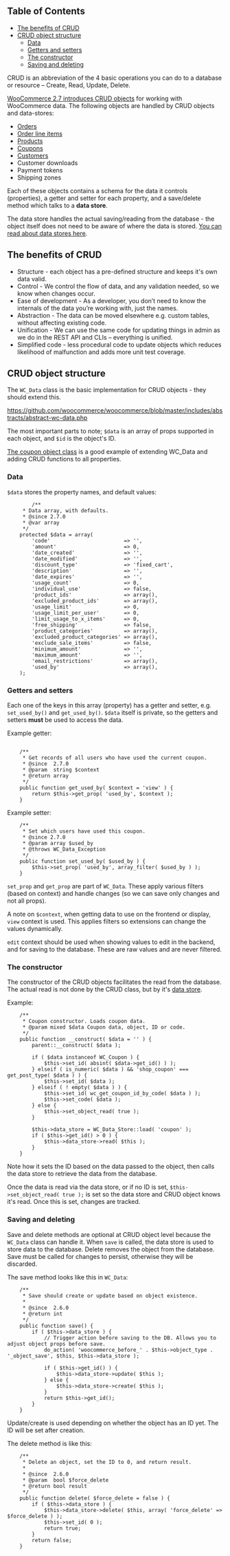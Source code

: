 <!-- START doctoc generated TOC please keep comment here to allow auto update -->
<!-- DON'T EDIT THIS SECTION, INSTEAD RE-RUN doctoc TO UPDATE -->
## Table of Contents

- [The benefits of CRUD](#the-benefits-of-crud)
- [CRUD object structure](#crud-object-structure)
  - [Data](#data)
  - [Getters and setters](#getters-and-setters)
  - [The constructor](#the-constructor)
  - [Saving and deleting](#saving-and-deleting)

<!-- END doctoc generated TOC please keep comment here to allow auto update -->

CRUD is an abbreviation of the 4 basic operations you can do to a database or resource – Create, Read, Update, Delete.

[WooCommerce 2.7 introduces CRUD objects](https://woocommerce.wordpress.com/2016/10/27/the-new-crud-classes-in-woocommerce-2-7/) for working with WooCommerce data. The following objects are handled by CRUD objects and data-stores:

- [Orders](https://github.com/woocommerce/woocommerce/wiki/2.7---Order-and-Order-Line-Item-Data)
- [Order line items](https://github.com/woocommerce/woocommerce/wiki/2.7---Order-and-Order-Line-Item-Data)
- [Products](https://github.com/woocommerce/woocommerce/wiki/Product-Data-Schema-(2.7))
- [Coupons](https://github.com/woocommerce/woocommerce/wiki/2.7-Coupon-Data)
- [Customers](https://github.com/woocommerce/woocommerce/wiki/2.7-Customer-Data)
- Customer downloads
- Payment tokens
- Shipping zones

Each of these objects contains a schema for the data it controls (properties), a getter and setter for each property, and a save/delete method which talks to a **data store**. 

The data store handles the actual saving/reading from the database - the object itself does not need to be aware of where the data is stored. [You can read about data stores here](https://github.com/woocommerce/woocommerce/wiki/Data-Stores).

## The benefits of CRUD

- Structure - each object has a pre-defined structure and keeps it's own data valid.
- Control - We control the flow of data, and any validation needed, so we know when changes occur.
- Ease of development - As a developer, you don’t need to know the internals of the data you’re working with, just the names.
- Abstraction - The data can be moved elsewhere e.g. custom tables, without affecting existing code.
- Unification - We can use the same code for updating things in admin as we do in the REST API and CLIs – everything is unified.
- Simplified code - less procedural code to update objects which reduces likelihood of malfunction and adds more unit test coverage.

## CRUD object structure

The `WC_Data` class is the basic implementation for CRUD objects - they should extend this. 

https://github.com/woocommerce/woocommerce/blob/master/includes/abstracts/abstract-wc-data.php

The most important parts to note; `$data` is an array of props supported in each object, and `$id` is the object's ID.

[The coupon object class](https://github.com/woocommerce/woocommerce/blob/master/includes/class-wc-coupon.php) is a good example of extending WC_Data and adding CRUD functions to all properties. 

### Data

`$data` stores the property names, and default values:

```
        /**
	 * Data array, with defaults.
	 * @since 2.7.0
	 * @var array
	 */
	protected $data = array(
		'code'                        => '',
		'amount'                      => 0,
		'date_created'                => '',
		'date_modified'               => '',
		'discount_type'               => 'fixed_cart',
		'description'                 => '',
		'date_expires'                => '',
		'usage_count'                 => 0,
		'individual_use'              => false,
		'product_ids'                 => array(),
		'excluded_product_ids'        => array(),
		'usage_limit'                 => 0,
		'usage_limit_per_user'        => 0,
		'limit_usage_to_x_items'      => 0,
		'free_shipping'               => false,
		'product_categories'          => array(),
		'excluded_product_categories' => array(),
		'exclude_sale_items'          => false,
		'minimum_amount'              => '',
		'maximum_amount'              => '',
		'email_restrictions'          => array(),
		'used_by'                     => array(),
	);
```

### Getters and setters

Each one of the keys in this array (property) has a getter and setter, e.g. `set_used_by()` and `get_used_by()`. `$data` itself is private, so the getters and setters **must** be used to access the data.

Example getter:

```

	/**
	 * Get records of all users who have used the current coupon.
	 * @since  2.7.0
	 * @param  string $context
	 * @return array
	 */
	public function get_used_by( $context = 'view' ) {
		return $this->get_prop( 'used_by', $context );
	}
```

Example setter:

```
	/**
	 * Set which users have used this coupon.
	 * @since 2.7.0
	 * @param array $used_by
	 * @throws WC_Data_Exception
	 */
	public function set_used_by( $used_by ) {
		$this->set_prop( 'used_by', array_filter( $used_by ) );
	}
```

`set_prop` and `get_prop` are part of `WC_Data`. These apply various filters (based on context) and handle changes (so we can save only changes and not all props).

A note on `$context`, when getting data to use on the frontend or display, `view` context is used. This applies filters so extensions can change the values dynamically.

`edit` context should be used when showing values to edit in the backend, and for saving to the database. These are raw values and are never filtered.

### The constructor

The constructor of the CRUD objects facilitates the read from the database. The actual read is not done by the CRUD class, but by it's [data store](https://github.com/woocommerce/woocommerce/wiki/Data-Stores). 

Example:

```
	/**
	 * Coupon constructor. Loads coupon data.
	 * @param mixed $data Coupon data, object, ID or code.
	 */
	public function __construct( $data = '' ) {
		parent::__construct( $data );

		if ( $data instanceof WC_Coupon ) {
			$this->set_id( absint( $data->get_id() ) );
		} elseif ( is_numeric( $data ) && 'shop_coupon' === get_post_type( $data ) ) {
			$this->set_id( $data );
		} elseif ( ! empty( $data ) ) {
			$this->set_id( wc_get_coupon_id_by_code( $data ) );
			$this->set_code( $data );
		} else {
			$this->set_object_read( true );
		}

		$this->data_store = WC_Data_Store::load( 'coupon' );
		if ( $this->get_id() > 0 ) {
			$this->data_store->read( $this );
		}
	}
```

Note how it sets the ID based on the data passed to the object, then calls the data store to retrieve the data from the database.

Once the data is read via the data store, or if no ID is set, `$this->set_object_read( true );` is set so the data store and CRUD object knows it's read. Once this is set, changes are tracked.

### Saving and deleting

Save and delete methods are optional at CRUD object level because the `WC_Data` class can handle it. When `save` is called, the data store is used to store data to the database. Delete removes the object from the database. Save must be called for changes to persist, otherwise they will be discarded.

The save method looks like this in `WC_Data`:

```
	/**
	 * Save should create or update based on object existence.
	 *
	 * @since  2.6.0
	 * @return int
	 */
	public function save() {
		if ( $this->data_store ) {
			// Trigger action before saving to the DB. Allows you to adjust object props before save.
			do_action( 'woocommerce_before_' . $this->object_type . '_object_save', $this, $this->data_store );

			if ( $this->get_id() ) {
				$this->data_store->update( $this );
			} else {
				$this->data_store->create( $this );
			}
			return $this->get_id();
		}
	}
``` 

Update/create is used depending on whether the object has an ID yet. The ID will be set after creation.

The delete method is like this:

```
	/**
	 * Delete an object, set the ID to 0, and return result.
	 *
	 * @since  2.6.0
	 * @param  bool $force_delete
	 * @return bool result
	 */
	public function delete( $force_delete = false ) {
		if ( $this->data_store ) {
			$this->data_store->delete( $this, array( 'force_delete' => $force_delete ) );
			$this->set_id( 0 );
			return true;
		}
		return false;
	}
```